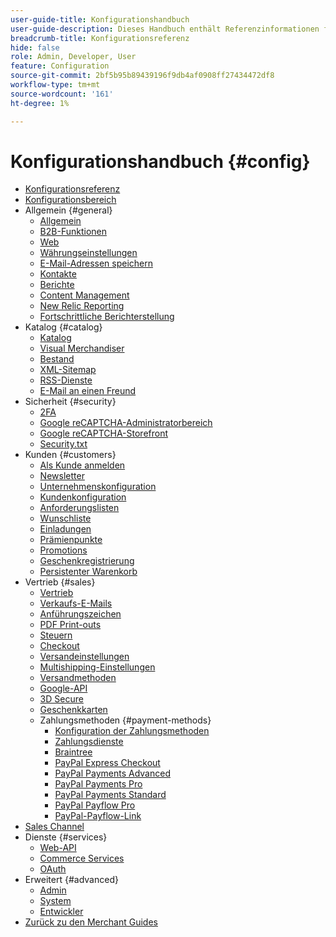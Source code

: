 ```yaml
---
user-guide-title: Konfigurationshandbuch
user-guide-description: Dieses Handbuch enthält Referenzinformationen für alle Speicherkonfigurationseinstellungen, auf die über die Seitenleiste _Admin_ unter ** zugegriffen wird.[!UICONTROL Stores]** > _[!UICONTROL Settings]_ > **[!UICONTROL Configuration]**.
breadcrumb-title: Konfigurationsreferenz
hide: false
role: Admin, Developer, User
feature: Configuration
source-git-commit: 2bf5b95b89439196f9db4af0908ff27434472df8
workflow-type: tm+mt
source-wordcount: '161'
ht-degree: 1%

---
```



# Konfigurationshandbuch {#config}

- [Konfigurationsreferenz](guide-overview.md)
- [Konfigurationsbereich](scope-change.md)
- Allgemein {#general}
   - [Allgemein](./general/general.md)
   - [B2B-Funktionen](./general/b2b-features.md)
   - [Web](./general/web.md)
   - [Währungseinstellungen](./general/currency-setup.md)
   - [E-Mail-Adressen speichern](./general/store-email-addresses.md)
   - [Kontakte](./general/contacts.md)
   - [Berichte](./general/reports.md)
   - [Content Management](./general/content-management.md)
   - [New Relic Reporting](./general/new-relic-reporting.md)
   - [Fortschrittliche Berichterstellung](./general/advanced-reporting.md)
- Katalog {#catalog}
   - [Katalog](./catalog/catalog.md)
   - [Visual Merchandiser](./catalog/visual-merchandiser.md)
   - [Bestand](./catalog/inventory.md)
   - [XML-Sitemap](./catalog/xml-sitemap.md)
   - [RSS-Dienste](./catalog/rss-feeds.md)
   - [E-Mail an einen Freund](./catalog/email-to-a-friend.md)
- Sicherheit {#security}
   - [2FA](./security/2fa.md)
   - [Google reCAPTCHA-Administratorbereich](./security/google-recaptcha-admin.md)
   - [Google reCAPTCHA-Storefront](./security/google-recaptcha-storefront.md)
   - [Security.txt](./security/security-txt.md)
- Kunden {#customers}
   - [Als Kunde anmelden](./customers/login-as-customer.md)
   - [Newsletter](./customers/newsletter.md)
   - [Unternehmenskonfiguration](./customers/company-configuration.md)
   - [Kundenkonfiguration](./customers/customer-configuration.md)
   - [Anforderungslisten](./customers/requisition-lists.md)
   - [Wunschliste](./customers/wishlist.md)
   - [Einladungen](./customers/invitations.md)
   - [Prämienpunkte](./customers/reward-points.md)
   - [Promotions](./customers/promotions.md)
   - [Geschenkregistrierung](./customers/gift-registry.md)
   - [Persistenter Warenkorb](./customers/persistent-shopping-cart.md)
- Vertrieb {#sales}
   - [Vertrieb](./sales/sales.md)
   - [Verkaufs-E-Mails](./sales/sales-emails.md)
   - [Anführungszeichen](./sales/quotes.md)
   - [PDF Print-outs](./sales/pdf-print-outs.md)
   - [Steuern](./sales/tax.md)
   - [Checkout](./sales/checkout.md)
   - [Versandeinstellungen](./sales/shipping-settings.md)
   - [Multishipping-Einstellungen](./sales/multishipping-settings.md)
   - [Versandmethoden](./sales/delivery-methods.md)
   - [Google-API](./sales/google-api.md)
   - [3D Secure](./sales/3d-secure.md)
   - [Geschenkkarten](./sales/gift-cards.md)
   - Zahlungsmethoden {#payment-methods}
      - [Konfiguration der Zahlungsmethoden](./sales/payment-methods.md)
      - [Zahlungsdienste](./sales/payment-services.md)
      - [Braintree](./sales/braintree.md)
      - [PayPal Express Checkout](./sales/paypal-express-checkout.md)
      - [PayPal Payments Advanced](./sales/paypal-payments-advanced.md)
      - [PayPal Payments Pro](./sales/paypal-payments-pro.md)
      - [PayPal Payments Standard](./sales/paypal-payments-standard.md)
      - [PayPal Payflow Pro](./sales/paypal-payflow-pro.md)
      - [PayPal-Payflow-Link](./sales/paypal-payflow-link.md)
- [Sales Channel](./sales-channels.md)
- Dienste {#services}
   - [Web-API](./services/magento-web-api.md)
   - [Commerce Services](./services/saas.md)
   - [OAuth](./services/oauth.md)
- Erweitert {#advanced}
   - [Admin](./advanced/admin.md)
   - [System](./advanced/system.md)
   - [Entwickler](./advanced/developer.md)
- [Zurück zu den Merchant Guides](https://experienceleague.adobe.com/en/docs/commerce-admin/user-guides/home)

